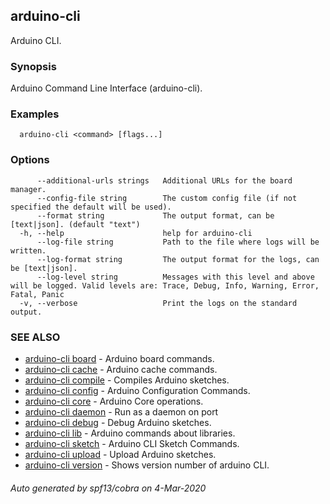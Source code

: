 ## arduino-cli

Arduino CLI.

### Synopsis

Arduino Command Line Interface (arduino-cli).

### Examples

```
  arduino-cli <command> [flags...]
```

### Options

```
      --additional-urls strings   Additional URLs for the board manager.
      --config-file string        The custom config file (if not specified the default will be used).
      --format string             The output format, can be [text|json]. (default "text")
  -h, --help                      help for arduino-cli
      --log-file string           Path to the file where logs will be written.
      --log-format string         The output format for the logs, can be [text|json].
      --log-level string          Messages with this level and above will be logged. Valid levels are: Trace, Debug, Info, Warning, Error, Fatal, Panic
  -v, --verbose                   Print the logs on the standard output.
```

### SEE ALSO

* [arduino-cli board](arduino-cli_board.md)	 - Arduino board commands.
* [arduino-cli cache](arduino-cli_cache.md)	 - Arduino cache commands.
* [arduino-cli compile](arduino-cli_compile.md)	 - Compiles Arduino sketches.
* [arduino-cli config](arduino-cli_config.md)	 - Arduino Configuration Commands.
* [arduino-cli core](arduino-cli_core.md)	 - Arduino Core operations.
* [arduino-cli daemon](arduino-cli_daemon.md)	 - Run as a daemon on port 
* [arduino-cli debug](arduino-cli_debug.md)	 - Debug Arduino sketches.
* [arduino-cli lib](arduino-cli_lib.md)	 - Arduino commands about libraries.
* [arduino-cli sketch](arduino-cli_sketch.md)	 - Arduino CLI Sketch Commands.
* [arduino-cli upload](arduino-cli_upload.md)	 - Upload Arduino sketches.
* [arduino-cli version](arduino-cli_version.md)	 - Shows version number of arduino CLI.

###### Auto generated by spf13/cobra on 4-Mar-2020
